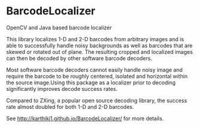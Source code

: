BarcodeLocalizer
================

OpenCV and Java based barcode localizer

This library localizes 1-D and 2-D barcodes from arbitrary images and is able to successfully handle noisy backgrounds as well as barcodes that are skewed or rotated out of plane. The resulting cropped and localized images can then be decoded by other software barcode decoders. 

Most software barcode decoders cannot easily handle noisy image and require the barcode to be roughly centered, isolated and horizontal within the source image.Using this package as a localizer prior to decoding significantly improves decode success rates.

Compared to ZXing, a popular open source decoding library, the success rate almost doubled for both 1-D and 2-D barcodes.

See http://karthikj1.github.io/BarcodeLocalizer/ for more details.